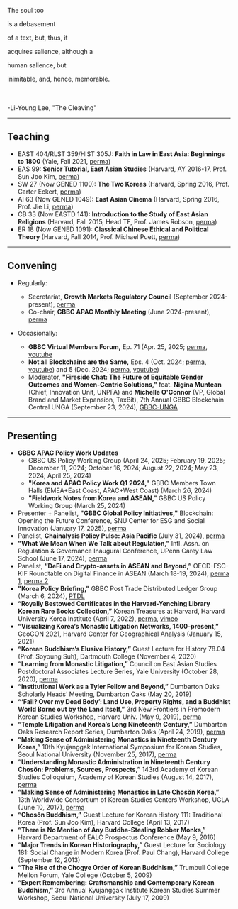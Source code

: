 The soul too

is a debasement

of a text, but, thus, it

acquires salience, although a

human salience, but

inimitable, and, hence, memorable.

<br><br>
-Li-Young Lee, "The Cleaving"

---

## Teaching

- EAST 404/RLST 359/HIST 305J: <b>Faith in Law in East Asia: Beginnings to 1800</b> (Yale, Fall 2021, [perma](https://perma.cc/RR72-9VP9))
- EAS 99: <b>Senior Tutorial, East Asian Studies</b> (Harvard, AY 2016-17, Prof. Sun Joo Kim, [perma](https://perma.cc/G685-UNNB))
- SW 27 (Now GENED 1100): <b>The Two Koreas</b> (Harvard, Spring 2016, Prof. Carter Eckert, [perma](https://perma.cc/DW8E-A92Y))
- AI 63 (Now GENED 1049): <b>East Asian Cinema</b> (Harvard, Spring 2016, Prof. Jie Li, [perma](https://perma.cc/JJ55-B2UL))
- CB 33 (Now EASTD 141): <b>Introduction to the Study of East Asian Religions</b> (Harvard, Fall 2015, Head TF, Prof. James Robson, [perma](https://perma.cc/H5H5-TTL5))
- ER 18 (Now GENED 1091): <b>Classical Chinese Ethical and Political Theory</b> (Harvard, Fall 2014, Prof. Michael Puett, [perma](https://perma.cc/HP4C-JL42))


---

## Convening

- Regularly:
    - Secretariat, <b>Growth Markets Regulatory Council</b> (September 2024-present), [perma](https://perma.cc/RRT6-69EX)
    - Co-chair, <b>GBBC APAC Monthly Meeting</b> (June 2024-present), [perma](https://perma.cc/M5CE-4UYN)

- Occasionally:
    - <b>GBBC Virtual Members Forum,</b> Ep. 71 (Apr. 25, 2025; [perma](https://perma.cc/EJN7-98VG), [youtube](https://youtu.be/CQkFOec93WY)
    - <b>Not all Blockchains are the Same,</b> Eps. 4 (Oct. 2024; [perma](https://perma.cc/D6J5-RFL5), [youtube](https://www.youtube.com/watch?v=X-MCNQSR3rk)) and 5 (Dec. 2024; [perma](https://perma.cc/7KZL-DVK3), [youtube](https://www.youtube.com/watch?v=1X0sLYqYn2o))
    - Moderator, <b>"Fireside Chat: The Future of Equitable Gender Outcomes and Women-Centric Solutions,"</b> feat. <b>Nigina Muntean</b> (Chief, Innovation Unit, UNPFA) and <b>Michelle O'Connor</b> (VP, Global Brand and Market Expansion, TaxBit), 7th Annual GBBC Blockchain Central UNGA (September 23, 2024), [GBBC-UNGA](https://assets.ctfassets.net/so75yocayyva/2l2TZOUxN4a5pHCPBBe215/c826251557ee49af1ed1f86da4824377/UNGA_2024_Agenda_-_As_of_September_23.pdf)

---

## Presenting

- <b>GBBC APAC Policy Work Updates</b>
    - GBBC US Policy Working Group (April 24, 2025; February 19, 2025; December 11, 2024; October 16, 2024; August 22, 2024; May 23, 2024; April 25, 2024)
    - <b>"Korea and APAC Policy Work Q1 2024,"</b> GBBC Members Town Halls (EMEA+East Coast, APAC+West Coast) (March 26, 2024)
    - <b>"Fieldwork Notes from Korea and ASEAN,"</b> GBBC US Policy Working Group (March 25, 2024)
- Presenter + Panelist, <b>"GBBC Global Policy Initiatives,"</b> Blockchain: Opening the Future Conference, SNU Center for ESG and Social Innovation (January 17, 2025), [perma](https://perma.cc/5NSH-4UNJ)
- Panelist, <b>Chainalysis Policy Pulse: Asia Pacific</b> (July 31, 2024), [perma](https://perma.cc/4PMB-RFQM)
- <b>"What We Mean When We Talk about Regulation,"</b> Intl. Assn. on Regulation & Governance Inaugural Conference, UPenn Carey Law School (June 17, 2024), [perma](https://perma.cc/L9YP-PH9G)
- Panelist, <b>“DeFi and Crypto-assets in ASEAN and Beyond,”</b> OECD-FSC-KIF Roundtable on Digital Finance in ASEAN (March 18-19, 2024), [perma 1](https://perma.cc/G47M-P79Q), [perma 2](https://perma.cc/99TZ-8AH4)
- <b>"Korea Policy Briefing,"</b> GBBC Post Trade Distributed Ledger Group (March 6, 2024), [PTDL](https://www.gbbc.io/initiatives/ptdl)
- <b>“Royally Bestowed Certificates in the Harvard-Yenching Library Korean Rare Books Collection,”</b> Korean Treasures at Harvard, Harvard University Korea Institute (April 7, 2022), [perma](https://perma.cc/5TWE-GGUP), [vimeo](https://vimeo.com/channels/koreantreasures)
- <b>“Visualizing Korea’s Monastic Litigation Networks, 1400-present,”</b> GeoCON 2021, Harvard Center for Geographical Analysis (January 15, 2021)
- <b>“Korean Buddhism’s Elusive History,”</b> Guest Lecture for History 78.04 (Prof. Soyoung Suh), Dartmouth College (November 4, 2020)
- <b>“Learning from Monastic Litigation,”</b> Council on East Asian Studies Postdoctoral Associates Lecture Series, Yale University (October 28, 2020), [perma](https://perma.cc/ZRM5-XTTP)
- <b>“Institutional Work as a Tyler Fellow and Beyond,”</b> Dumbarton Oaks Scholarly Heads’ Meeting, Dumbarton Oaks (May 20, 2019)
- <b>“‘Fail? Over my Dead Body’: Land Use, Property Rights, and a Buddhist World Borne out by the Land Itself,”</b> 3rd New Frontiers in Premodern Korean Studies Workshop, Harvard Univ. (May 9, 2019), [perma](https://perma.cc/J4MP-J7JJ)
- <b>“Temple Litigation and Korea’s Long Nineteenth Century,”</b> Dumbarton Oaks Research Report Series, Dumbarton Oaks (April 24, 2019), [perma](https://perma.cc/A3NY-MZFG)
- <b>“Making Sense of Administering Monastics in Nineteenth Century Korea,”</b> 10th Kyujanggak International Symposium for Korean Studies, Seoul National University (November 25, 2017), [perma](https://perma.cc/P8TJ-GBLZ)
- <b>“Understanding Monastic Administration in Nineteenth Century Chosŏn: Problems, Sources, Prospects,”</b> 143rd Academy of Korean Studies Colloquium, Academy of Korean Studies (August 14, 2017), [perma](https://perma.cc/LE9L-J2HX)
- <b>“Making Sense of Administering Monastics in Late Chosŏn Korea,”</b> 13th Worldwide Consortium of Korean Studies Centers Workshop, UCLA (June 10, 2017), [perma](https://perma.cc/E2BL-HNVQ)
- <b>“Chosŏn Buddhism,”</b> Guest Lecture for Korean History 111: Traditional Korea (Prof. Sun Joo Kim), Harvard College (April 13, 2017)
- <b>“There is No Mention of Any Buddha-Stealing Robber Monks,”</b> Harvard Department of EALC Prospectus Conference (May 9, 2016)
- <b>“Major Trends in Korean Historiography,”</b> Guest Lecture for Sociology 181: Social Change in Modern Korea (Prof. Paul Chang), Harvard College (September 12, 2013)
- <b>“The Rise of the Chogye Order of Korean Buddhism,”</b> Trumbull College Mellon Forum, Yale College (October 5, 2009)
- <b>“Expert Remembering: Craftsmanship and Contemporary Korean Buddhism,”</b> 3rd Annual Kyujanggak Institute Korean Studies Summer Workshop, Seoul National University (July 17, 2009)
